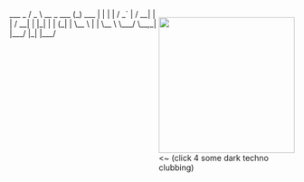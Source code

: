 <div style="display:flex;">
     ___                  _       
  / _ \    __ _   ___  (_)  ___ 
 | | | |  / _` | / __| | | / __|
 | |_| | | (_| | \__ \ | | \__ \
  \___/   \__,_| |___/ |_| |___/
                                
<!-- <img src="https://media0.giphy.com/media/v1.Y2lkPTc5MGI3NjExemFnOGp5Y2Flb2wxaDAydmxlYWs0dGdzbTc0MTd5amgzN2xzNDlqdCZlcD12MV9pbnRlcm5hbF9naWZfYnlfaWQmY3Q9Zw/13HBDT4QSTpveU/giphy.webp" width="320" /> -->
<a href="https://youtu.be/Gr3KWfOEDc0?si=c5jjEYIVBY0BznJZ" target="_blank"><img src="https://i.pinimg.com/736x/50/8d/de/508ddea28797cce814668ab5a083919d.jpg" width="240" height="240"></a> <~ (click 4 some dark techno clubbing)
</div>

